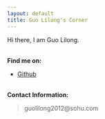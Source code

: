 ```yaml
---
layout: default
title: Guo Lilong's Corner
---
```


Hi there, I am Guo Lilong.   

<p><br /><b>Find me on:</b></p>
<ul>
<li><a href="http://github.com/guolilong2012/">Github</a></li>
</ul>

<p><br /><b>Contact Information:</b></p>
<blockquote>
guolilong2012@sohu.com
</blockquote>
